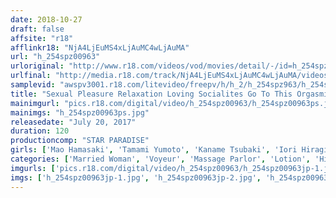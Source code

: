 ```yaml
---
date: 2018-10-27
draft: false
affsite: "r18"
afflinkr18: "NjA4LjEuMS4xLjAuMC4wLjAuMA"
url: "h_254spz00963"
urloriginal: "http://www.r18.com/videos/vod/movies/detail/-/id=h_254spz00963"
urlfinal: "http://media.r18.com/track/NjA4LjEuMS4xLjAuMC4wLjAuMA/videos/vod/movies/detail/-/id=h_254spz00963"
samplevid: "awspv3001.r18.com/litevideo/freepv/h/h_2/h_254spz963/h_254spz963_dmb_w.mp4"
title: "Sexual Pleasure Relaxation Loving Socialites Go To This Orgasmic Oil Massage Parlor"
mainimgurl: "pics.r18.com/digital/video/h_254spz00963/h_254spz00963ps.jpg"
mainimgs: "h_254spz00963ps.jpg"
releasedate: "July 20, 2017"
duration: 120
productioncomp: "STAR PARADISE"
girls: ['Mao Hamasaki', 'Tamami Yumoto', 'Kaname Tsubaki', 'Iori Hiragi']
categories: ['Married Woman', 'Voyeur', 'Massage Parlor', 'Lotion', 'Hi-Def']
imgurls: ['pics.r18.com/digital/video/h_254spz00963/h_254spz00963jp-1.jpg', 'pics.r18.com/digital/video/h_254spz00963/h_254spz00963jp-2.jpg', 'pics.r18.com/digital/video/h_254spz00963/h_254spz00963jp-3.jpg', 'pics.r18.com/digital/video/h_254spz00963/h_254spz00963jp-4.jpg', 'pics.r18.com/digital/video/h_254spz00963/h_254spz00963jp-5.jpg', 'pics.r18.com/digital/video/h_254spz00963/h_254spz00963jp-6.jpg', 'pics.r18.com/digital/video/h_254spz00963/h_254spz00963jp-7.jpg', 'pics.r18.com/digital/video/h_254spz00963/h_254spz00963jp-8.jpg', 'pics.r18.com/digital/video/h_254spz00963/h_254spz00963jp-9.jpg', 'pics.r18.com/digital/video/h_254spz00963/h_254spz00963jp-10.jpg', 'pics.r18.com/digital/video/h_254spz00963/h_254spz00963jp-11.jpg', 'pics.r18.com/digital/video/h_254spz00963/h_254spz00963jp-12.jpg', 'pics.r18.com/digital/video/h_254spz00963/h_254spz00963jp-13.jpg', 'pics.r18.com/digital/video/h_254spz00963/h_254spz00963jp-14.jpg', 'pics.r18.com/digital/video/h_254spz00963/h_254spz00963jp-15.jpg', 'pics.r18.com/digital/video/h_254spz00963/h_254spz00963jp-16.jpg', 'pics.r18.com/digital/video/h_254spz00963/h_254spz00963jp-17.jpg', 'pics.r18.com/digital/video/h_254spz00963/h_254spz00963jp-18.jpg', 'pics.r18.com/digital/video/h_254spz00963/h_254spz00963jp-19.jpg', 'pics.r18.com/digital/video/h_254spz00963/h_254spz00963jp-20.jpg']
imgs: ['h_254spz00963jp-1.jpg', 'h_254spz00963jp-2.jpg', 'h_254spz00963jp-3.jpg', 'h_254spz00963jp-4.jpg', 'h_254spz00963jp-5.jpg', 'h_254spz00963jp-6.jpg', 'h_254spz00963jp-7.jpg', 'h_254spz00963jp-8.jpg', 'h_254spz00963jp-9.jpg', 'h_254spz00963jp-10.jpg', 'h_254spz00963jp-11.jpg', 'h_254spz00963jp-12.jpg', 'h_254spz00963jp-13.jpg', 'h_254spz00963jp-14.jpg', 'h_254spz00963jp-15.jpg', 'h_254spz00963jp-16.jpg', 'h_254spz00963jp-17.jpg', 'h_254spz00963jp-18.jpg', 'h_254spz00963jp-19.jpg', 'h_254spz00963jp-20.jpg']
---
```

